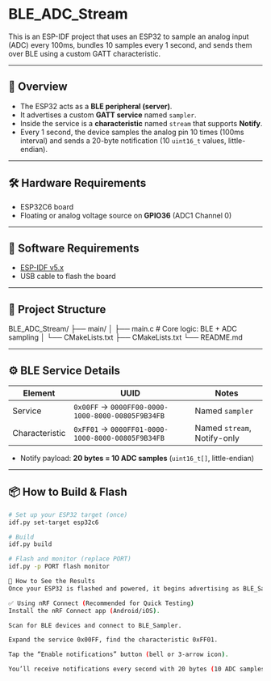 # BLE_ADC_Stream

This is an ESP-IDF project that uses an ESP32 to sample an analog input (ADC) every 100ms, bundles 10 samples every 1 second, and sends them over BLE using a custom GATT characteristic.

---

## 📡 Overview

- The ESP32 acts as a **BLE peripheral (server)**.
- It advertises a custom **GATT service** named `sampler`.
- Inside the service is a **characteristic** named `stream` that supports **Notify**.
- Every 1 second, the device samples the analog pin 10 times (100ms interval) and sends a 20-byte notification (10 `uint16_t` values, little-endian).

---

## 🛠 Hardware Requirements

- ESP32C6 board 
- Floating or analog voltage source on **GPIO36** (ADC1 Channel 0)

---

## 🔧 Software Requirements

- [ESP-IDF v5.x](https://docs.espressif.com/projects/esp-idf/en/latest/esp32/get-started/)
- USB cable to flash the board

---

## 📁 Project Structure

BLE_ADC_Stream/
├── main/
│ ├── main.c # Core logic: BLE + ADC sampling
│ └── CMakeLists.txt
├── CMakeLists.txt
└── README.md


---

## ⚙️ BLE Service Details

| Element        | UUID                                 | Notes                        |
|----------------|----------------------------------------|------------------------------|
| Service        | `0x00FF` → `0000FF00-0000-1000-8000-00805F9B34FB` | Named `sampler` |
| Characteristic | `0xFF01` → `0000FF01-0000-1000-8000-00805F9B34FB` | Named `stream`, Notify-only |

- Notify payload: **20 bytes = 10 ADC samples** (`uint16_t[]`, little-endian)

---

## 📦 How to Build & Flash

```bash
# Set up your ESP32 target (once)
idf.py set-target esp32c6

# Build
idf.py build

# Flash and monitor (replace PORT)
idf.py -p PORT flash monitor

📲 How to See the Results
Once your ESP32 is flashed and powered, it begins advertising as BLE_Sampler. You can view the streamed ADC values using a BLE-enabled mobile app. Since I could not make an APP via MIT app inventor due to an extension issue, the Firmware can be verified via nRF connect.

✅ Using nRF Connect (Recommended for Quick Testing)
Install the nRF Connect app (Android/iOS).

Scan for BLE devices and connect to BLE_Sampler.

Expand the service 0x00FF, find the characteristic 0xFF01.

Tap the “Enable notifications” button (bell or 3-arrow icon).

You’ll receive notifications every second with 20 bytes (10 ADC samples).
